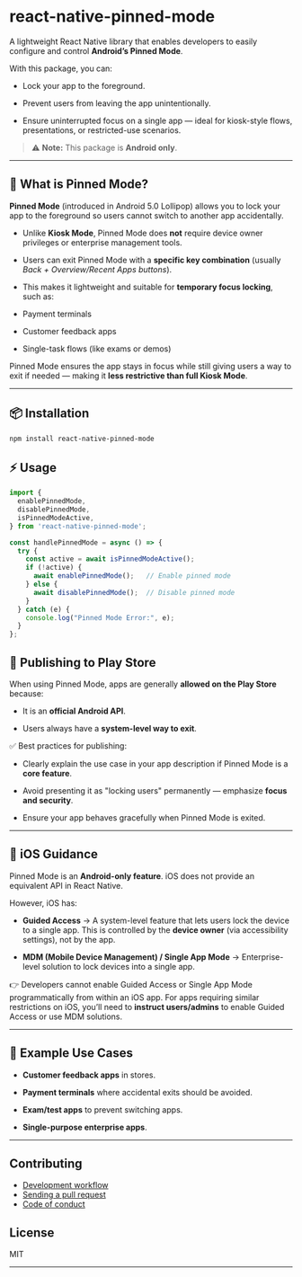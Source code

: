 # react-native-pinned-mode


A lightweight React Native library that enables developers to easily configure and control **Android’s Pinned Mode**.

With this package, you can:

- Lock your app to the foreground.

- Prevent users from leaving the app unintentionally.

- Ensure uninterrupted focus on a single app — ideal for kiosk-style flows, presentations, or restricted-use scenarios.

  

> ⚠️ **Note:** This package is **Android only**.

  

---

  

## 📖 What is Pinned Mode?

**Pinned Mode** (introduced in Android 5.0 Lollipop) allows you to lock your app to the foreground so users cannot switch to another app accidentally.

  

- Unlike **Kiosk Mode**, Pinned Mode does **not** require device owner privileges or enterprise management tools.

- Users can exit Pinned Mode with a **specific key combination** (usually *Back + Overview/Recent Apps buttons*).

- This makes it lightweight and suitable for **temporary focus locking**, such as:

- Payment terminals

- Customer feedback apps

- Single-task flows (like exams or demos)

  

Pinned Mode ensures the app stays in focus while still giving users a way to exit if needed — making it **less restrictive than full Kiosk Mode**.

  

---



## 📦 Installation


```sh
npm install react-native-pinned-mode
```


## ⚡ Usage


```js
import {
  enablePinnedMode,
  disablePinnedMode,
  isPinnedModeActive,
} from 'react-native-pinned-mode';

const handlePinnedMode = async () => {
  try {
    const active = await isPinnedModeActive();
    if (!active) {
      await enablePinnedMode();   // Enable pinned mode
    } else {
      await disablePinnedMode();  // Disable pinned mode
    }
  } catch (e) {
    console.log("Pinned Mode Error:", e);
  }
};
```

## 🚀 Publishing to Play Store

When using Pinned Mode, apps are generally **allowed on the Play Store** because:

- It is an **official Android API**.

- Users always have a **system-level way to exit**.

  

✅ Best practices for publishing:

- Clearly explain the use case in your app description if Pinned Mode is a **core feature**.

- Avoid presenting it as "locking users" permanently — emphasize **focus and security**.

- Ensure your app behaves gracefully when Pinned Mode is exited.

  

---

  

## 🍎 iOS Guidance

Pinned Mode is an **Android-only feature**. iOS does not provide an equivalent API in React Native.

  

However, iOS has:

-  **Guided Access** → A system-level feature that lets users lock the device to a single app. This is controlled by the **device owner** (via accessibility settings), not by the app.

-  **MDM (Mobile Device Management) / Single App Mode** → Enterprise-level solution to lock devices into a single app.

  

👉 Developers cannot enable Guided Access or Single App Mode programmatically from within an iOS app. For apps requiring similar restrictions on iOS, you’ll need to **instruct users/admins** to enable Guided Access or use MDM solutions.

  

---

  

## 📌 Example Use Cases

-  **Customer feedback apps** in stores.

-  **Payment terminals** where accidental exits should be avoided.

-  **Exam/test apps** to prevent switching apps.

-  **Single-purpose enterprise apps**.

  

---


## Contributing

- [Development workflow](CONTRIBUTING.md#development-workflow)
- [Sending a pull request](CONTRIBUTING.md#sending-a-pull-request)
- [Code of conduct](CODE_OF_CONDUCT.md)

## License

MIT

---

